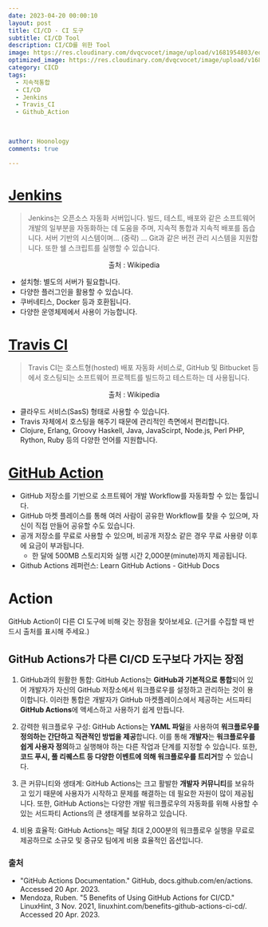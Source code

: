 ```yaml
---
date: 2023-04-20 00:00:10
layout: post
title: CI/CD - CI 도구
subtitle: CI/CD Tool
description: CI/CD를 위한 Tool  
image: https://res.cloudinary.com/dvqcvocet/image/upload/v1681954803/eoe0iiqoeiq9ghldrltc.png
optimized_image: https://res.cloudinary.com/dvqcvocet/image/upload/v1681954803/eoe0iiqoeiq9ghldrltc.png 
category: CICD
tags:
  - 지속적통합
  - CI/CD
  - Jenkins
  - Travis_CI
  - Github_Action
  

  
author: Hoonology
comments: true

---
```


# [Jenkins](https://www.jenkins.io/)
> Jenkins는 오픈소스 자동화 서버입니다. 빌드, 테스트, 배포와 같은 소프트웨어 개발의 일부분을 자동화하는 데 도움을 주며, 지속적 통합과 지속적 배포를 돕습니다. 서버 기반의 시스템이며... (중략) ... Git과 같은 버전 관리 시스템을 지원합니다. 또한 쉘 스크립트를 실행할 수 있습니다.

<p align = "center" > 출처 : Wikipedia </p>

- 설치형: 별도의 서버가 필요합니다.
- 다양한 플러그인을 활용할 수 있습니다.
- 쿠버네티스, Docker 등과 호환됩니다.
- 다양한 운영체제에서 사용이 가능합니다.

# [Travis CI](https://www.travis-ci.com/)
> Travis CI는 호스트형(hosted) 배포 자동화 서비스로, GitHub 및 Bitbucket 등에서 호스팅되는 소프트웨어 프로젝트를 빌드하고 테스트하는 데 사용됩니다.

<p align = "center" > 출처 : Wikipedia </p>

- 클라우드 서비스(SasS) 형태로 사용할 수 있습니다.
- Travis 자체에서 호스팅을 해주기 때문에 관리적인 측면에서 편리합니다.
- Clojure, Erlang, Groovy Haskell, Java, JavaScirpt, Node.js, Perl PHP, Rython, Ruby 등의 다양한 언어를 지원합니다.

# [GitHub Action](https://github.com/features/actions)
- GitHub 저장소를 기반으로 소프트웨어 개발 Workflow를 자동화할 수 있는 툴입니다.
- GitHub 마켓 플레이스를 통해 여러 사람이 공유한 Workflow를 찾을 수 있으며, 자신이 직접 만들어 공유할 수도 있습니다.
- 공개 저장소를 무료로 사용할 수 있으며, 비공개 저장소 같은 경우 무료 사용량 이후에 요금이 부과됩니다.
  - 한 달에 500MB 스토리지와 실행 시간 2,000분(minute)까지 제공됩니다.
- Github Actions 레퍼런스: Learn GitHub Actions - GitHub Docs


# Action 
GitHub Action이 다른 CI 도구에 비해 갖는 장점을 찾아보세요. (근거를 수집할 때 반드시 출처를 표시해 주세요.)

## GitHub Actions가 다른 CI/CD 도구보다 가지는 장점

1. GitHub과의 원활한 통합: GitHub Actions는 **GitHub과 기본적으로 통합**되어 있어 개발자가 자신의 GitHub 저장소에서 워크플로우를 설정하고 관리하는 것이 용이합니다. 이러한 통합은 개발자가 GitHub 마켓플레이스에서 제공하는 서드파티 **GitHub Actions**에 액세스하고 사용하기 쉽게 만듭니다.

2. 강력한 워크플로우 구성: GitHub Actions는 **YAML 파일**을 사용하여 **워크플로우를 정의하는 간단하고 직관적인 방법을 제공**합니다. 이를 통해 **개발자**는 **워크플로우를 쉽게 사용자 정의**하고 실행해야 하는 다른 작업과 단계를 지정할 수 있습니다. 또한, **코드 푸시, 풀 리퀘스트 등 다양한 이벤트에 의해 워크플로우를 트리거**할 수 있습니다.

3. 큰 커뮤니티와 생태계: GitHub Actions는 크고 활발한 **개발자 커뮤니티**를 보유하고 있기 때문에 사용자가 시작하고 문제를 해결하는 데 필요한 자원이 많이 제공됩니다. 또한, GitHub Actions는 다양한 개발 워크플로우의 자동화를 위해 사용할 수 있는 서드파티 Actions의 큰 생태계를 보유하고 있습니다.

4. 비용 효율적: GitHub Actions는 매달 최대 2,000분의 워크플로우 실행을 무료로 제공하므로 소규모 및 중규모 팀에게 비용 효율적인 옵션입니다.

### 출처

- "GitHub Actions Documentation." GitHub, docs.github.com/en/actions. Accessed 20 Apr. 2023.
- Mendoza, Ruben. "5 Benefits of Using GitHub Actions for CI/CD." LinuxHint, 3 Nov. 2021, linuxhint.com/benefits-github-actions-ci-cd/. Accessed 20 Apr. 2023.

